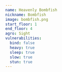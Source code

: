 ```yaml
---
name: Heavenly Bombfish
nickname: Bombfish
image: bombfish.png
start_floor: 1
end_floor: 4
agro: Sight
vulnerabilities:
  bind: false
  heavy: true
  sleep: true
  slow: true
  stun: true
---
```

